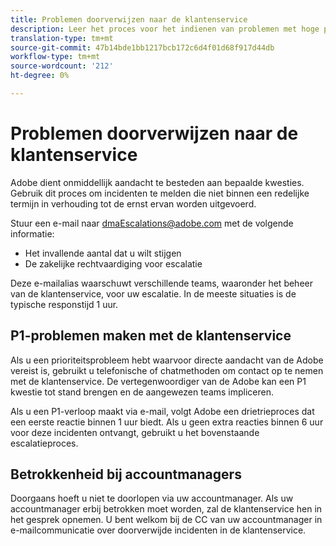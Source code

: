 ```yaml
---
title: Problemen doorverwijzen naar de klantenservice
description: Leer het proces voor het indienen van problemen met hoge prioriteit bij de klantenservice.
translation-type: tm+mt
source-git-commit: 47b14bde1bb1217bcb172c6d4f01d68f917d44db
workflow-type: tm+mt
source-wordcount: '212'
ht-degree: 0%

---
```



# Problemen doorverwijzen naar de klantenservice

Adobe dient onmiddellijk aandacht te besteden aan bepaalde kwesties. Gebruik dit proces om incidenten te melden die niet binnen een redelijke termijn in verhouding tot de ernst ervan worden uitgevoerd.

Stuur een e-mail naar [dmaEscalations@adobe.com](mailto:dmaescalations@adobe.com) met de volgende informatie:

* Het invallende aantal dat u wilt stijgen
* De zakelijke rechtvaardiging voor escalatie

Deze e-mailalias waarschuwt verschillende teams, waaronder het beheer van de klantenservice, voor uw escalatie. In de meeste situaties is de typische responstijd 1 uur.

## P1-problemen maken met de klantenservice

Als u een prioriteitsprobleem hebt waarvoor directe aandacht van de Adobe vereist is, gebruikt u telefonische of chatmethoden om contact op te nemen met de klantenservice. De vertegenwoordiger van de Adobe kan een P1 kwestie tot stand brengen en de aangewezen teams impliceren.

Als u een P1-verloop maakt via e-mail, volgt Adobe een drietrieproces dat een eerste reactie binnen 1 uur biedt. Als u geen extra reacties binnen 6 uur voor deze incidenten ontvangt, gebruikt u het bovenstaande escalatieproces.

## Betrokkenheid bij accountmanagers

Doorgaans hoeft u niet te doorlopen via uw accountmanager. Als uw accountmanager erbij betrokken moet worden, zal de klantenservice hen in het gesprek opnemen. U bent welkom bij de CC van uw accountmanager in e-mailcommunicatie over doorverwijde incidenten in de klantenservice.
